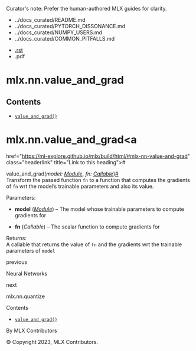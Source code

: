 Curator's note: Prefer the human-authored MLX guides for clarity.
- ../docs_curated/README.md
- ../docs_curated/PYTORCH_DISSONANCE.md
- ../docs_curated/NUMPY_USERS.md
- ../docs_curated/COMMON_PITFALLS.md


<div id="main-content" class="bd-main" role="main">

<div class="sbt-scroll-pixel-helper">

</div>

<div class="bd-content">

<div class="bd-article-container">

<div class="bd-header-article d-print-none">

<div class="header-article-items header-article__inner">

<div class="header-article-items__start">

<div class="header-article-item">

<span class="fa-solid fa-bars"></span>

</div>

</div>

<div class="header-article-items__end">

<div class="header-article-item">

<div class="article-header-buttons">

<a href="https://github.com/ml-explore/mlx"
class="btn btn-sm btn-source-repository-button"
data-bs-placement="bottom" data-bs-toggle="tooltip" target="_blank"
title="Source repository"><span class="btn__icon-container"> <em></em>
</span></a>

<div class="dropdown dropdown-download-buttons">

- <a
  href="https://ml-explore.github.io/mlx/build/html/_sources/python/_autosummary/mlx.nn.value_and_grad.rst"
  class="btn btn-sm btn-download-source-button dropdown-item"
  data-bs-placement="left" data-bs-toggle="tooltip" target="_blank"
  title="Download source file"><span class="btn__icon-container">
  <em></em> </span> <span class="btn__text-container">.rst</span></a>
- <span class="btn__icon-container"> </span>
  <span class="btn__text-container">.pdf</span>

</div>

<span class="btn__icon-container"> </span>

<span class="fa-solid fa-list"></span>

</div>

</div>

</div>

</div>

</div>

<div id="jb-print-docs-body" class="onlyprint">

# mlx.nn.value_and_grad

<div id="print-main-content">

<div id="jb-print-toc">

<div>

## Contents

</div>

- <a
  href="https://ml-explore.github.io/mlx/build/html/#mlx.nn.value_and_grad"
  class="reference internal nav-link"><span class="pre"><code
  class="docutils literal notranslate">value_and_grad()</code></span></a>

</div>

</div>

</div>

<div id="searchbox">

</div>

<div id="mlx-nn-value-and-grad" class="section">

# mlx.nn.value_and_grad<a
href="https://ml-explore.github.io/mlx/build/html/#mlx-nn-value-and-grad"
class="headerlink" title="Link to this heading">#</a>

<span class="sig-name descname"><span class="pre">value_and_grad</span></span><span class="sig-paren">(</span>*<span class="n"><span class="pre">model</span></span><span class="p"><span class="pre">:</span></span><span class="w"> </span><span class="n"><a
href="https://ml-explore.github.io/mlx/build/html/python/nn/module.html#mlx.nn.Module"
class="reference internal" title="mlx.nn.layers.base.Module"><span
class="pre">Module</span></a></span>*, *<span class="n"><span class="pre">fn</span></span><span class="p"><span class="pre">:</span></span><span class="w"> </span><span class="n"><a href="https://docs.python.org/3/library/typing.html#typing.Callable"
class="reference external" title="(in Python v3.13)"><span
class="pre">Callable</span></a></span>*<span class="sig-paren">)</span><a
href="https://ml-explore.github.io/mlx/build/html/#mlx.nn.value_and_grad"
class="headerlink" title="Link to this definition">#</a>  
Transform the passed function <span class="pre">`fn`</span> to a
function that computes the gradients of <span class="pre">`fn`</span>
wrt the model’s trainable parameters and also its value.

Parameters<span class="colon">:</span>  
- **model** (<a
  href="https://ml-explore.github.io/mlx/build/html/python/nn/module.html#mlx.nn.Module"
  class="reference internal" title="mlx.nn.Module"><em>Module</em></a>)
  – The model whose trainable parameters to compute gradients for

- **fn** (*Callable*) – The scalar function to compute gradients for

Returns<span class="colon">:</span>  
A callable that returns the value of <span class="pre">`fn`</span> and
the gradients wrt the trainable parameters of
<span class="pre">`model`</span>

</div>

<div class="prev-next-area">

<a href="https://ml-explore.github.io/mlx/build/html/python/nn.html"
class="left-prev" title="previous page"><em></em></a>

<div class="prev-next-info">

previous

Neural Networks

</div>

<a
href="https://ml-explore.github.io/mlx/build/html/python/_autosummary/mlx.nn.quantize.html"
class="right-next" title="next page"></a>

<div class="prev-next-info">

next

mlx.nn.quantize

</div>

</div>

</div>

<div class="bd-sidebar-secondary bd-toc">

<div class="sidebar-secondary-items sidebar-secondary__inner">

<div class="sidebar-secondary-item">

<div class="page-toc tocsection onthispage">

Contents

</div>

- <a
  href="https://ml-explore.github.io/mlx/build/html/#mlx.nn.value_and_grad"
  class="reference internal nav-link"><span class="pre"><code
  class="docutils literal notranslate">value_and_grad()</code></span></a>

</div>

</div>

</div>

</div>

<div class="bd-footer-content__inner container">

<div class="footer-item">

By MLX Contributors

</div>

<div class="footer-item">

© Copyright 2023, MLX Contributors.  

</div>

<div class="footer-item">

</div>

<div class="footer-item">

</div>

</div>

</div>
